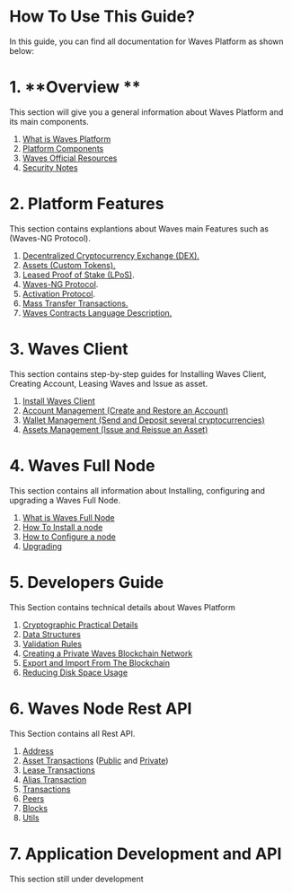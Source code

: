 # How To Use This Guide?

In this guide, you can find all documentation for Waves Platform as shown below:

# 1. **Overview  **

This section will give you a general information about Waves Platform and its main components.

1. [What is Waves Platform](https://waves-platform.gitbooks.io/wavesdocs/content/)
2. [Platform Components](https://waves-platform.gitbooks.io/wavesdocs/content/platform-components.html)
3. [Waves Official Resources](https://waves-platform.gitbooks.io/wavesdocs/content/waves-official-resources.html)
4. [Security Notes](https://waves-platform.gitbooks.io/wavesdocs/content/security-notes.html)

# 2. Platform Features

This section contains explantions about Waves main Features such as \(Waves-NG Protocol\).

1. [Decentralized Cryptocurrency Exchange \(DEX\).](https://waves-platform.gitbooks.io/wavesdocs/content/decentralized-cryptocurrency-exchange-dex.html)
2. [Assets \(Custom Tokens\).](https://waves-platform.gitbooks.io/wavesdocs/content/assets-custom-tokens.html)
3. [Leased Proof of Stake \(LPoS\)](https://waves-platform.gitbooks.io/wavesdocs/content/leased-proof-of-stake-lpos.html).
4. [Waves-NG Protocol](https://waves-platform.gitbooks.io/wavesdocs/content/waves-ng-protocol.html).
5. [Activation Protocol](https://waves-platform.gitbooks.io/wavesdocs/content/activation-protocol.html).
6. [Mass Transfer Transactions.](https://waves-platform.gitbooks.io/wavesdocs/content/mass-transfer-transaction.html)
7. [Waves Contracts Language Description.](https://waves-platform.gitbooks.io/wavesdocs/content/waves-contracts-language-description.html)

# 3. Waves Client

This section contains step-by-step guides for Installing Waves Client, Creating Account, Leasing Waves and Issue as asset.

1. [Install Waves Client](https://waves-platform.gitbooks.io/wavesdocs/content/waves-client/install-waves-client.html)
2. [Account Management \(Create and Restore an Account\)](https://waves-platform.gitbooks.io/wavesdocs/content/waves-client/account-management.html)
3. [Wallet Management \(Send and Deposit several cryptocurrencies\)](https://waves-platform.gitbooks.io/wavesdocs/content/waves-client/wallet-management.html)
4. [Assets Management \(Issue and Reissue an Asset\)](https://waves-platform.gitbooks.io/wavesdocs/content/waves-client/assets-management.html)

# 4. Waves Full Node

This section contains all information about Installing, configuring and upgrading a Waves Full Node.

1. [What is Waves Full Node](https://waves-platform.gitbooks.io/wavesdocs/content/waves-full-node/what-is-a-full-node.html)
2. [How To Install a node](https://waves-platform.gitbooks.io/wavesdocs/content/guidelines/how-to-install-a-node.html)
3. [How to Configure a node](https://waves-platform.gitbooks.io/wavesdocs/content/guidelines/how-to-configure-a-node.html)
4. [Upgrading](https://waves-platform.gitbooks.io/wavesdocs/waves-full-node/upgrading.html)

# 5. Developers Guide

This Section contains technical details about Waves Platform

1. [Cryptographic Practical Details](https://waves-platform.gitbooks.io/wavesdocs/content/guidelines/cryptographic-practical-details.html)
2. [Data Structures](https://waves-platform.gitbooks.io/wavesdocs/content/guidelines/data-structures.html)
3. [Validation Rules](https://waves-platform.gitbooks.io/wavesdocs/content/guidelines/validation-rules.html)
4. [Creating a Private Waves Blockchain Network](https://waves-platform.gitbooks.io/wavesdocs/content/guidelines/creating-a-private-waves-blockchain-network.html)
5. [Export and Import From The Blockchain](https://waves-platform.gitbooks.io/wavesdocs/content/guidelines/export-and-import-from-the-blockchain.html)
6. [Reducing Disk Space Usage](https://waves-platform.gitbooks.io/wavesdocs/content/guidelines/reducing-disk-space-usage.html)

# 6. Waves Node Rest API

This Section contains all Rest API.

1. [Address](https://waves-platform.gitbooks.io/wavesdocs/content/waves-node-rest-api/address.html)
2. [Asset Transactions](https://waves-platform.gitbooks.io/wavesdocs/content/waves-node-rest-api/asset-transactions.html) \([Public](https://waves-platform.gitbooks.io/wavesdocs/content/waves-node-rest-api/public-functions.html) and [Private](https://waves-platform.gitbooks.io/wavesdocs/content/waves-node-rest-api/private-functions.html)\)
3. [Lease Transactions](https://waves-platform.gitbooks.io/wavesdocs/content/waves-node-rest-api/lease-transactions.html)
4. [Alias Transaction](https://waves-platform.gitbooks.io/wavesdocs/waves-node-rest-api/alias-transaction.html)
5. [Transactions](https://waves-platform.gitbooks.io/wavesdocs/waves-node-rest-api/transactions.html)
6. [Peers](https://waves-platform.gitbooks.io/wavesdocs/waves-node-rest-api/peers.html)
7. [Blocks](https://waves-platform.gitbooks.io/wavesdocs/waves-node-rest-api/blocks.html)
8. [Utils](https://waves-platform.gitbooks.io/wavesdocs/waves-node-rest-api/utils.html)

# 7. Application Development and API

This section still under development

